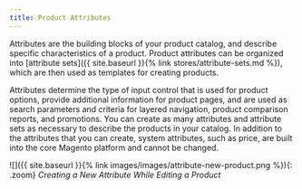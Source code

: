 ```yaml
---
title: Product Attributes
---
```


Attributes are the building blocks of your product catalog, and describe specific characteristics of a product. Product attributes can be organized into [attribute sets]({{ site.baseurl }}{% link stores/attribute-sets.md %}), which are then used as templates for creating products.

Attributes determine the type of input control that is used for product options, provide additional information for product pages, and are used as search parameters and criteria for layered navigation, product comparison reports, and promotions. You can create as many attributes and attribute sets as necessary to describe the products in your catalog. In addition to the attributes that you can create, system attributes, such as price, are built into the core Magento platform and cannot be changed.

![]({{ site.baseurl }}{% link images/images/attribute-new-product.png %}){: .zoom}
*Creating a New Attribute While Editing a Product*

